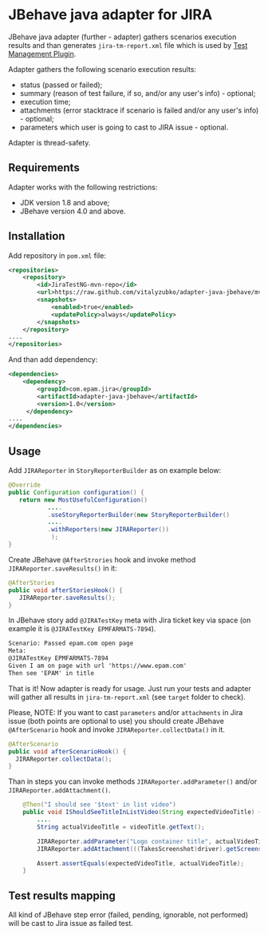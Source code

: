 # JBehave java adapter for JIRA

JBehave java adapter (further - adapter) gathers scenarios execution results and than generates `jira-tm-report.xml` file which is used by [Test Management Plugin](https://github.com/at-lab-development/jenkins-test-management-plugin).

Adapter gathers the following scenario execution results:
- status (passed or failed);
- summary (reason of test failure, if so, and/or any user's info) - optional;
- execution time;
- attachments (error stacktrace if scenario is failed and/or any user's info) - optional;
- parameters which user is going to cast to JIRA issue - optional.

Adapter is thread-safety.

## Requirements

Adapter works with the following restrictions:
- JDK version 1.8 and above;
- JBehave version 4.0 and above.

## Installation

Add repository in `pom.xml` file:
```xml
<repositories>
    <repository>
        <id>JiraTestNG-mvn-repo</id>
        <url>https://raw.github.com/vitalyzubko/adapter-java-jbehave/mvn-repo</url>
        <snapshots>
            <enabled>true</enabled>
            <updatePolicy>always</updatePolicy>
        </snapshots>
    </repository>
....
</repositories>
```
And than add dependency:
```xml
<dependencies>
    <dependency>
        <groupId>com.epam.jira</groupId>
        <artifactId>adapter-java-jbehave</artifactId>
        <version>1.0</version>
     </dependency>
....
</dependencies>
```

## Usage

Add `JIRAReporter` in `StoryReporterBuilder` as on example below:

```java
@Override
public Configuration configuration() {
   return new MostUsefulConfiguration()
           ....
           .useStoryReporterBuilder(new StoryReporterBuilder()
           ....
           .withReporters(new JIRAReporter())
            );
}
```

Create JBehave `@AfterStrories` hook and invoke method `JIRAReporter.saveResults()` in it:
```java
@AfterStories
public void afterStoriesHook() {
   JIRAReporter.saveResults();
}
```
In JBehave story add `@JIRATestKey` meta with Jira ticket key via space (on example it is `@JIRATestKey EPMFARMATS-7894`).
```txt
Scenario: Passed epam.com open page
Meta:
@JIRATestKey EPMFARMATS-7894
Given I am on page with url 'https://www.epam.com'
Then see 'EPAM' in title
```

That is it! Now adapter is ready for usage. Just run your tests and adapter will gather all results in `jira-tm-report.xml` (see `target` folder to check).

Please, NOTE: If you want to cast `parameters` and/or `attachments` in Jira issue (both points are optional to use) you should create JBehave `@AfterScenario` hook and invoke `JIRAReporter.collectData()` in it.
```java
@AfterScenario
public void afterScenarioHook() {
  JIRAReporter.collectData();
}
```
Than in steps you can invoke methods `JIRAReporter.addParameter()` and/or `JIRAReporter.addAttachment()`.
```java
    @Then("I should see '$text' in list video")
    public void IShouldSeeTitleInListVideo(String expectedVideoTitle) {
        ....
        String actualVideoTitle = videoTitle.getText();

        JIRAReporter.addParameter("Logo container title", actualVideoTitle);
        JIRAReporter.addAttachment(((TakesScreenshot)driver).getScreenshotAs(OutputType.FILE));

        Assert.assertEquals(expectedVideoTitle, actualVideoTitle);
    }
```

## Test results mapping
All kind of JBehave step error (failed, pending, ignorable, not performed) will be cast to Jira issue as failed test.